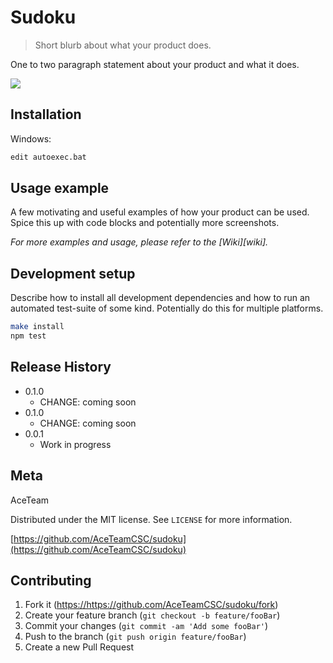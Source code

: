 # Sudoku
> Short blurb about what your product does.


One to two paragraph statement about your product and what it does.

![](header.png)

## Installation

Windows:

```sh
edit autoexec.bat
```

## Usage example

A few motivating and useful examples of how your product can be used. Spice this up with code blocks and potentially more screenshots.

_For more examples and usage, please refer to the [Wiki][wiki]._

## Development setup

Describe how to install all development dependencies and how to run an automated test-suite of some kind. Potentially do this for multiple platforms.

```sh
make install
npm test
```

## Release History

* 0.1.0
    * CHANGE: coming soon
* 0.1.0
    * CHANGE: coming soon
* 0.0.1
    * Work in progress

## Meta

AceTeam

Distributed under the MIT license. See ``LICENSE`` for more information.

[https://github.com/AceTeamCSC/sudoku](https://github.com/AceTeamCSC/sudoku)

## Contributing

1. Fork it (<https://https://github.com/AceTeamCSC/sudoku/fork>)
2. Create your feature branch (`git checkout -b feature/fooBar`)
3. Commit your changes (`git commit -am 'Add some fooBar'`)
4. Push to the branch (`git push origin feature/fooBar`)
5. Create a new Pull Request
